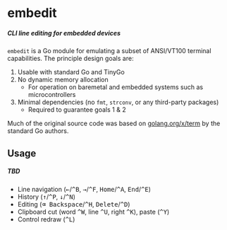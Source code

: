 # embedit
##### CLI line editing for embedded devices

`embedit` is a Go module for emulating a subset of ANSI/VT100 terminal capabilities. The principle design goals are:
1. Usable with standard Go and TinyGo
2. No dynamic memory allocation
   - For operation on baremetal and embedded systems such as microcontrollers
3. Minimal dependencies (no `fmt`, `strconv`, or any third-party packages)
   - Required to guarantee goals 1 & 2

Much of the original source code was based on [golang.org/x/term](https://cs.opensource.google/go/x/term) by the standard Go authors.

## Usage
##### TBD
 - Line navigation (<kbd>←</kbd>/<kbd>^B</kbd>, <kbd>→</kbd>/<kbd>^F</kbd>, <kbd>Home</kbd>/<kbd>^A</kbd>, <kbd>End</kbd>/<kbd>^E</kbd>)
 - History (<kbd>↑</kbd>/<kbd>^P</kbd>, <kbd>↓</kbd>/<kbd>^N</kbd>)
 - Editing (<kbd>⌫ Backspace</kbd>/<kbd>^H</kbd>, <kbd>Delete</kbd>/<kbd>^D</kbd>)
 - Clipboard cut (word <kbd>^W</kbd>, line <kbd>^U</kbd>, right <kbd>^K</kbd>), paste (<kbd>^Y</kbd>)
 - Control redraw (<kbd>^L</kbd>)
